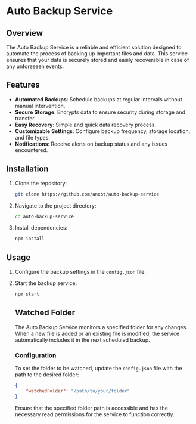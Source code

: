 # Auto Backup Service

## Overview
The Auto Backup Service is a reliable and efficient solution designed to automate the process of backing up important files and data. This service ensures that your data is securely stored and easily recoverable in case of any unforeseen events.

## Features
- **Automated Backups**: Schedule backups at regular intervals without manual intervention.
- **Secure Storage**: Encrypts data to ensure security during storage and transfer.
- **Easy Recovery**: Simple and quick data recovery process.
- **Customizable Settings**: Configure backup frequency, storage location, and file types.
- **Notifications**: Receive alerts on backup status and any issues encountered.

## Installation
1. Clone the repository:
    ```bash
    git clone https://github.com/anxbt/auto-backup-service
    ```
2. Navigate to the project directory:
    ```bash
    cd auto-backup-service
    ```
3. Install dependencies:
    ```bash
    npm install
    ```

## Usage
1. Configure the backup settings in the `config.json` file.
2. Start the backup service:
    ```bash
    npm start
    ```


    ## Watched Folder
    The Auto Backup Service monitors a specified folder for any changes. When a new file is added or an existing file is modified, the service automatically includes it in the next scheduled backup.

    ### Configuration
    To set the folder to be watched, update the `config.json` file with the path to the desired folder:
    ```json
    {
        "watchedFolder": "/path/to/your/folder"
    }
    ```

    Ensure that the specified folder path is accessible and has the necessary read permissions for the service to function correctly.